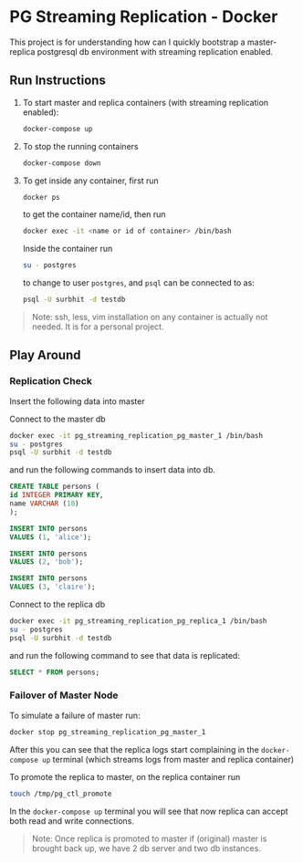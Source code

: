 # PG Streaming Replication - Docker

This project is for understanding how can I quickly bootstrap a master-replica postgresql db environment with streaming
replication enabled.

## Run Instructions

1. To start master and replica containers (with streaming replication enabled):
    ```bash
    docker-compose up
    ```

2. To stop the running containers
    ```bash
    docker-compose down
    ```

3. To get inside any container, first run
    ```bash
    docker ps
    ```

    to get the container name/id, then run
    ```bash
    docker exec -it <name or id of container> /bin/bash
    ```

    Inside the container run
    ```bash
    su - postgres
    ```

    to change to user `postgres`, and `psql` can be connected to as:
    ```bash
    psql -U surbhit -d testdb
    ```

> Note: ssh, less, vim installation on any container is actually not needed. It is for a personal project.

## Play Around

### Replication Check

Insert the following data into master

Connect to the master db
```bash
docker exec -it pg_streaming_replication_pg_master_1 /bin/bash
su - postgres
psql -U surbhit -d testdb
```

and run the following commands to insert data into db.
```sql
CREATE TABLE persons (
id INTEGER PRIMARY KEY,
name VARCHAR (10)
);

INSERT INTO persons
VALUES (1, 'alice');

INSERT INTO persons
VALUES (2, 'bob');

INSERT INTO persons
VALUES (3, 'claire');
```

Connect to the replica db
```bash
docker exec -it pg_streaming_replication_pg_replica_1 /bin/bash
su - postgres
psql -U surbhit -d testdb
```

and run the following command to see that data is replicated:
```sql
SELECT * FROM persons;
```

### Failover of Master Node

To simulate a failure of master run:
```bash
docker stop pg_streaming_replication_pg_master_1
```

After this you can see that the replica logs start complaining in the `docker-compose up` terminal (which streams logs
from master and replica container)

To promote the replica to master, on the replica container run

```bash
touch /tmp/pg_ctl_promote
```

In the `docker-compose up` terminal you will see that now replica can accept both read and write connections.

> Note: Once replica is promoted to master if (original) master is brought back up, we have 2 db server and two db instances.
